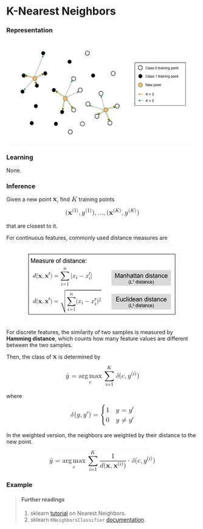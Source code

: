 # K-Nearest Neighbors

### Representation

<p align="center">
<img src="../figures/k_nearest_neighbors/rep_fig.jpg">
</p>

### Learning

None.

### Inference

Given a new point ![](../figures/k_nearest_neighbors/x.gif), find ![](../figures/k_nearest_neighbors/K.gif) training points 

<p align="center">
<img src="../figures/k_nearest_neighbors/nearest_pts.gif">
</p>

that are closest to it.

For continuous features, commonly used distance measures are

<p align="center">
<img src="../figures/k_nearest_neighbors/distances.jpg">
</p>

For discrete features, the similarity of two samples is measured by **Hamming distance**, 
which counts how many feature values are different between the two samples.

Then, the class of ![](../figures/k_nearest_neighbors/x.gif) is determined by

<p align="center">
<img src="../figures/k_nearest_neighbors/inference_eq.gif">
</p>

where

<p align="center">
<img src="../figures/k_nearest_neighbors/delta_func.gif">
</p>

In the weighted version, the neighbors are weighted by their distance to the new point.

<p align="center">
<img src="../figures/k_nearest_neighbors/weighted_inference_eq.gif">
</p>

### Example

> #### Further readings
> 1. sklearn [tutorial](http://scikit-learn.org/stable/modules/neighbors.html) on Nearest Neighbors.
> 2. sklearn `KNeighborsClassifier` [documentation](http://scikit-learn.org/stable/modules/generated/sklearn.neighbors.KNeighborsClassifier.html).
